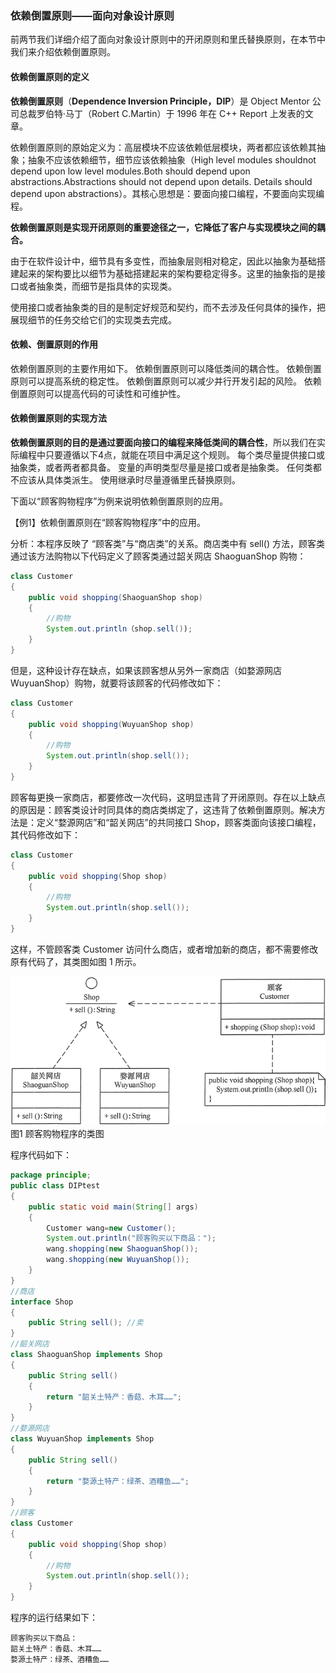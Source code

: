 ### 依赖倒置原则——面向对象设计原则

前两节我们详细介绍了面向对象设计原则中的开闭原则和里氏替换原则，在本节中我们来介绍依赖倒置原则。
#### 依赖倒置原则的定义

**依赖倒置原则**（**Dependence Inversion Principle，DIP**）是 Object Mentor 公司总裁罗伯特·马丁（Robert C.Martin）于 1996 年在 C++ Report 上发表的文章。

依赖倒置原则的原始定义为：高层模块不应该依赖低层模块，两者都应该依赖其抽象；抽象不应该依赖细节，细节应该依赖抽象（High level modules shouldnot depend upon low level modules.Both should depend upon abstractions.Abstractions should not depend upon details. Details should depend upon abstractions）。其核心思想是：要面向接口编程，不要面向实现编程。

**依赖倒置原则是实现开闭原则的重要途径之一，它降低了客户与实现模块之间的耦合。**

由于在软件设计中，细节具有多变性，而抽象层则相对稳定，因此以抽象为基础搭建起来的架构要比以细节为基础搭建起来的架构要稳定得多。这里的抽象指的是接口或者抽象类，而细节是指具体的实现类。

使用接口或者抽象类的目的是制定好规范和契约，而不去涉及任何具体的操作，把展现细节的任务交给它们的实现类去完成。
#### 依赖、倒置原则的作用

依赖倒置原则的主要作用如下。
依赖倒置原则可以降低类间的耦合性。
依赖倒置原则可以提高系统的稳定性。
依赖倒置原则可以减少并行开发引起的风险。
依赖倒置原则可以提高代码的可读性和可维护性。
#### 依赖倒置原则的实现方法

**依赖倒置原则的目的是通过要面向接口的编程来降低类间的耦合性**，所以我们在实际编程中只要遵循以下4点，就能在项目中满足这个规则。
每个类尽量提供接口或抽象类，或者两者都具备。
变量的声明类型尽量是接口或者是抽象类。
任何类都不应该从具体类派生。
使用继承时尽量遵循里氏替换原则。

下面以“顾客购物程序”为例来说明依赖倒置原则的应用。

【例1】依赖倒置原则在“顾客购物程序”中的应用。

分析：本程序反映了 “顾客类”与“商店类”的关系。商店类中有 sell() 方法，顾客类通过该方法购物以下代码定义了顾客类通过韶关网店 ShaoguanShop 购物：
```java
class Customer
{
    public void shopping(ShaoguanShop shop)
    {
        //购物
        System.out.println（shop.sell());
    }
}
```
但是，这种设计存在缺点，如果该顾客想从另外一家商店（如婺源网店 WuyuanShop）购物，就要将该顾客的代码修改如下：
```java
class Customer
{
    public void shopping(WuyuanShop shop)
    {
        //购物
        System.out.println(shop.sell());
    }
}
```
顾客每更换一家商店，都要修改一次代码，这明显违背了开闭原则。存在以上缺点的原因是：顾客类设计时同具体的商店类绑定了，这违背了依赖倒置原则。解决方法是：定义“婺源网店”和“韶关网店”的共同接口 Shop，顾客类面向该接口编程，其代码修改如下：
```java
class Customer
{
    public void shopping(Shop shop)
    {
        //购物
        System.out.println(shop.sell());
    }
}
```
这样，不管顾客类 Customer 访问什么商店，或者增加新的商店，都不需要修改原有代码了，其类图如图 1 所示。

![3-1Q113131610L7](../uploads/1d798dbcb06b7831c2438cf25079849b/3-1Q113131610L7.gif)  
图1 顾客购物程序的类图

程序代码如下：
```java
package principle;
public class DIPtest
{
    public static void main(String[] args)
    {
        Customer wang=new Customer();
        System.out.println("顾客购买以下商品："); 
        wang.shopping(new ShaoguanShop()); 
        wang.shopping(new WuyuanShop());
    }
}
//商店
interface Shop
{
    public String sell(); //卖
}
//韶关网店
class ShaoguanShop implements Shop
{
    public String sell()
    {
        return "韶关土特产：香菇、木耳……"; 
    } 
}
//婺源网店
class WuyuanShop implements Shop
{
    public String sell()
    {
        return "婺源土特产：绿茶、酒糟鱼……"; 
    }
} 
//顾客
class Customer
{
    public void shopping(Shop shop)
    {
        //购物
        System.out.println(shop.sell()); 
    }
}
```
程序的运行结果如下：
```
顾客购买以下商品：
韶关土特产：香菇、木耳……
婺源土特产：绿茶、酒糟鱼……
```
